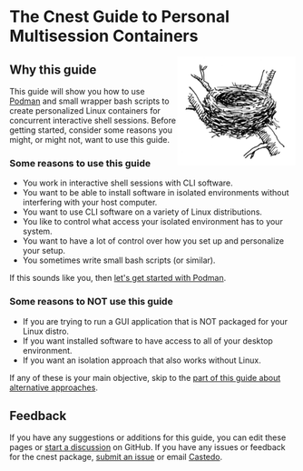 The Cnest Guide to Personal Multisession Containers
===================================================

<img src="_static/bird-nest-260px.png"
 style="height: 192px; float:right;"
 alt="Bird Nest">

Why this guide
--------------

This guide will show you how to use [Podman](https://podman.io) and small wrapper bash
scripts to create personalized Linux containers for concurrent interactive shell
sessions.
Before getting started, consider some reasons you might, or might not, want to use this
guide.

### Some reasons to use this guide

* You work in interactive shell sessions with CLI software.
* You want to be able to install software in isolated environments without interfering
  with your host computer.
* You want to use CLI software on a variety of Linux distributions.
* You like to control what access your isolated environment has to your system.
* You want to have a lot of control over how you set up and personalize your setup.
* You sometimes write small bash scripts (or similar).

If this sounds like you, then [let's get started with Podman](podman.md).

### Some reasons to NOT use this guide

* If you are trying to run a GUI application that is NOT packaged for your Linux distro.
* If you want installed software to have access to all of your desktop environment.
* If you want an isolation approach that also works without Linux.

If any of these is your main objective, skip to the [part of this guide about
alternative approaches](other-tools.md).


Feedback
--------

If you have any suggestions or additions for this guide, you can edit these pages or
[start a discussion](https://github.com/castedo/cnest/discussions) on GitHub.
If you have any issues or feedback for the cnest package, [submit an
issue](https://github.com/castedo/cnest/issues) or email
[Castedo](mailto:castedo@castedo.com).
